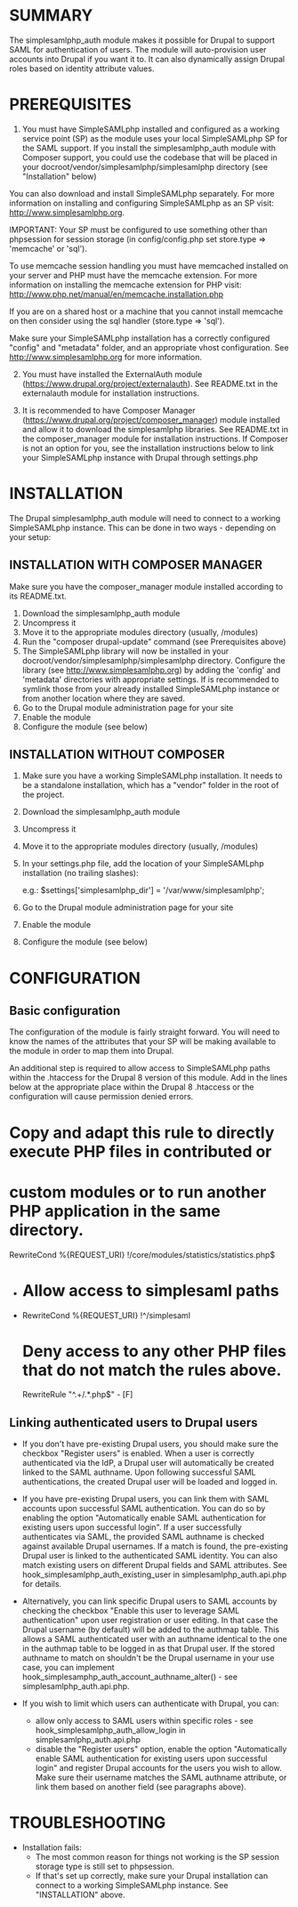 # SUMMARY

The simplesamlphp_auth module makes it possible for Drupal to support SAML for authentication of users. The module will 
auto-provision user accounts into Drupal if you want it to. It can also dynamically assign Drupal roles based on
identity attribute values.

# PREREQUISITES

1. You must have SimpleSAMLphp installed and configured as a working service point (SP) as the module uses your local 
SimpleSAMLphp SP for the SAML support. If you install the simplesamlphp_auth module with Composer support, you could use
the codebase that will be placed in your docroot/vendor/simplesamlphp/simplesamlphp directory (see "Installation" below)

You can also download and install SimpleSAMLphp separately. For more information on installing and configuring 
SimpleSAMLphp as an SP visit: http://www.simplesamlphp.org.

IMPORTANT: Your SP must be configured to use something other than phpsession for session storage (in config/config.php 
set store.type => 'memcache' or 'sql').

To use memcache session handling you must have memcached installed on your server and PHP must have the memcache 
extension. For more information on installing the memcache extension for PHP visit: 
http://www.php.net/manual/en/memcache.installation.php

If you are on a shared host or a machine that you cannot install memcache on then consider using the sql handler 
(store.type => 'sql').

Make sure your SimpleSAMLphp installation has a correctly configured "config" and "metadata" folder, and an appropriate
vhost configuration. See http://www.simplesamlphp.org for more information.
   
2. You must have installed the ExternalAuth module (https://www.drupal.org/project/externalauth). See README.txt in the
externalauth module for installation instructions.
   
3. It is recommended to have Composer Manager (https://www.drupal.org/project/composer_manager) module installed and 
allow it to download the simplesamlphp libraries. See README.txt in the composer_manager module for installation 
instructions. If Composer is not an option for you, see the installation instructions below to link your SimpleSAMLphp
instance with Drupal through settings.php
 
# INSTALLATION

The Drupal simplesamlphp_auth module will need to connect to a working SimpleSAMLphp instance. This can be done in two
ways - depending on your setup:

## INSTALLATION WITH COMPOSER MANAGER

Make sure you have the composer_manager module installed according to its README.txt.

1. Download the simplesamlphp_auth module
2. Uncompress it
3. Move it to the appropriate modules directory (usually, /modules)
4. Run the "composer drupal-update" command (see Prerequisites above)
5. The SimpleSAMLphp library will now be installed in your docroot/vendor/simplesamlphp/simplesamlphp directory.
Configure the library (see http://www.simplesamlphp.org) by adding the 'config' and 'metadata' directories with 
appropriate settings. If is recommended to symlink those from your already installed SimpleSAMLphp instance or from 
another location where they are saved.
6. Go to the Drupal module administration page for your site
7. Enable the module
8. Configure the module (see below)

## INSTALLATION WITHOUT COMPOSER

1. Make sure you have a working SimpleSAMLphp installation. It needs to be a standalone installation, which has a 
"vendor" folder in the root of the project.
2. Download the simplesamlphp_auth module
3. Uncompress it
4. Move it to the appropriate modules directory (usually, /modules)
5. In your settings.php file, add the location of your SimpleSAMLphp installation (no trailing slashes):

   e.g.:
   $settings['simplesamlphp_dir'] = '/var/www/simplesamlphp';

6. Go to the Drupal module administration page for your site
7. Enable the module
8. Configure the module (see below)

# CONFIGURATION

## Basic configuration

The configuration of the module is fairly straight forward. You will need to know the names of the attributes that your 
SP will be making available to the module in order to map them into Drupal.

An additional step is required to allow access to SimpleSAMLphp paths within the .htaccess for the Drupal 8 version of 
this module. Add in the lines below at the appropriate place within the Drupal 8 .htaccess or the configuration will 
cause permission denied errors.

  # Copy and adapt this rule to directly execute PHP files in contributed or
  # custom modules or to run another PHP application in the same directory.
  RewriteCond %{REQUEST_URI} !/core/modules/statistics/statistics.php$
+ # Allow access to simplesaml paths
+ RewriteCond %{REQUEST_URI} !^/simplesaml
  # Deny access to any other PHP files that do not match the rules above.
  RewriteRule "^.+/.*\.php$" - [F]

## Linking authenticated users to Drupal users
  
  - If you don't have pre-existing Drupal users, you should make sure the checkbox "Register users" is enabled.
  When a user is correctly authenticated via the IdP, a Drupal user will automatically be created linked to the SAML 
  authname. Upon following successful SAML authentications, the created Drupal user will be loaded and logged in. 
  
  - If you have pre-existing Drupal users, you can link them with SAML accounts upon successful SAML authentication.
  You can do so by enabling the option "Automatically enable SAML authentication for existing users upon successful login".
  If a user successfully authenticates via SAML, the provided SAML authname is checked against available Drupal usernames. 
  If a match is found, the pre-existing Drupal user is linked to the authenticated SAML identity.
  You can also match existing users on different Drupal fields and SAML attributes. See 
  hook_simplesamlphp_auth_existing_user in simplesamlphp_auth.api.php for details.
  
  - Alternatively, you can link specific Drupal users to SAML accounts by checking the checkbox "Enable this user to 
  leverage SAML authentication" upon user registration or user editing. In that case the Drupal username (by default)
  will be added to the authmap table. This allows a SAML authenticated user with an authname identical to the one in the 
  authmap table to be logged in as that Drupal user. If the stored authname to match on shouldn't be the Drupal username 
  in your use case, you can implement hook_simplesamphp_auth_account_authname_alter() - see simplesamlphp_auth.api.php.
  
  - If you wish to limit which users can authenticate with Drupal, you can:
    - allow only access to SAML users within specific roles - see hook_simplesamlphp_auth_allow_login in 
    simplesamlphp_auth.api.php
    - disable the "Register users" option, enable the option "Automatically enable SAML authentication for existing 
    users upon successful login" and register Drupal accounts for the users you wish to allow. Make sure their username 
    matches the SAML authname attribute, or link them based on another field (see paragraphs above).

# TROUBLESHOOTING

* Installation fails:
  - The most common reason for things not working is the SP session storage type is still set to phpsession.
  - If that's set up correctly, make sure your Drupal installation can connect to a working SimpleSAMLphp instance. 
  See "INSTALLATION" above.
